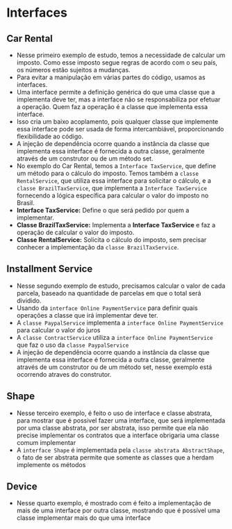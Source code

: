 # Interfaces

## Car Rental

- Nesse primeiro exemplo de estudo, temos a necessidade de calcular um imposto. Como esse imposto segue regras de acordo com o seu país, os números estão sujeitos a mudanças.
- Para evitar a manipulação em várias partes do código, usamos as interfaces.
- Uma interface permite a definição genérica do que uma classe que a implementa deve ter, mas a interface não se responsabiliza por efetuar a operação. Quem faz a operação é a classe que implementa essa interface.
- Isso cria um baixo acoplamento, pois qualquer classe que implemente essa interface pode ser usada de forma intercambiável, proporcionando flexibilidade ao código.
- A injeção de dependência ocorre quando a instância da classe que implementa essa interface é fornecida a outra classe, geralmente através de um construtor ou de um método set.
- No exemplo do Car Rental, temos a ``Interface TaxService``, que define um método para o cálculo do imposto. Temos também a ``classe RentalService``, que utiliza essa interface para solicitar o cálculo, e a ``classe BrazilTaxService``, que implementa a ``Interface TaxService`` fornecendo a lógica específica para calcular o valor do imposto no Brasil.
- **Interface TaxService:** Define o que será pedido por quem a implementar.
- **Classe BrazilTaxService:** Implementa a **Interface TaxService** e faz a operação de calcular o valor do imposto.
- **Classe RentalService:** Solicita o cálculo do imposto, sem precisar conhecer a implementação da ``classe BrazilTaxService``.

## Installment Service

- Nesse segundo exemplo de estudo, precisamos calcular o valor de cada parcela, baseado na quantidade de parcelas em que o total será dividido.
- Usando da ``interface Online PaymentService`` para definir quais operações a classe que irá implementar deve ter.
- A ``classe PaypalService`` implementa a ``interface Online PaymentService`` para calcular o valor do juros
- A ``classe ContractService`` utiliza a ``interface Online PaymentService`` que faz o uso da ``classe PaypalService``
- A injeção de dependência ocorre quando a instância da classe que implementa essa interface é fornecida a outra classe, geralmente através de um construtor ou de um método set, nesse exemplo está ocorrendo atraves do construtor.

## Shape

- Nesse terceiro exemplo, é feito o uso de interface e classe abstrata, para mostrar que é possivel fazer uma interface, que será implementada por uma classe abstrata, por ser abstrata, isso permite que ela não precise implementar os contratos que a interface obrigaria uma classe comum implementar 
- A ``interface Shape`` é implementada pela ``classe abstrata AbstractShape``, o fato de ser abstrata permite que somente as classes que a herdam implemente os métodos 

## Device

- Nesse quarto exemplo, é mostrado com é feito a implementação de mais de uma interface por outra classe, mostrando que é possível uma classe implementar mais do que uma interface